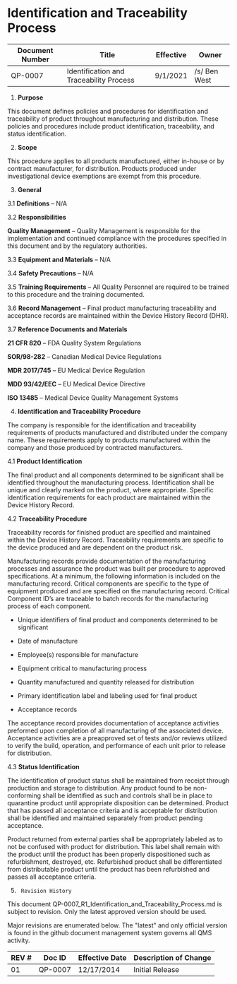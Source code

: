 # Identification and Traceability Process
Document Number|Title|Effective|Owner
---------------|-------------------------------------|----|-----
QP-0007|Identification and Traceability Process|9/1/2021|/s/ Ben West


1.  **Purpose**

This document defines policies and procedures for identification and
traceability of product throughout manufacturing and distribution.
These policies and procedures include product identification,
traceability, and status identification.

2.  **Scope**

This procedure applies to all products manufactured, either in-house
or by contract manufacturer, for distribution. Products produced under
investigational device exemptions are exempt from this procedure.

3.  **General**

3.1  **Definitions** – N/A

3.2  **Responsibilities**

**Quality Management** – Quality Management is responsible for the
implementation and continued compliance with the procedures specified
in this document and by the regulatory authorities.

3.3  **Equipment and Materials** – N/A

3.4  **Safety Precautions** – N/A

3.5  **Training Requirements** – All Quality Personnel are required to be
    trained to this procedure and the training documented.

3.6  **Record Management** – Final product manufacturing traceability and
    acceptance records are maintained within the Device History Record
    (DHR).

3.7  **Reference Documents and Materials**

**21 CFR 820** – FDA Quality System Regulations

**SOR/98-282** – Canadian Medical Device Regulations

**MDR 2017/745** – EU Medical Device Regulation

**MDD 93/42/EEC** – EU Medical Device Directive

**ISO 13485** – Medical Device Quality Management Systems

4.  **Identification and Traceability Procedure**

The company is responsible for the identification and traceability
requirements of products manufactured and distributed under the
company name. These requirements apply to products manufactured within
the company and those produced by contracted manufacturers.

4.1  **Product Identification**

The final product and all components determined to be significant
shall be identified throughout the manufacturing process.
Identification shall be unique and clearly marked on the product,
where appropriate. Specific identification requirements for each
product are maintained within the Device History Record.

4.2  **Traceability Procedure**

Traceability records for finished product are specified and maintained
within the Device History Record. Traceability requirements are
specific to the device produced and are dependent on the product risk.

Manufacturing records provide documentation of the manufacturing
processes and assurance the product was built per procedure to
approved specifications. At a minimum, the following information is
included on the manufacturing record. Critical components are specific
to the type of equipment produced and are specified on the
manufacturing record. Critical Component ID’s are traceable to batch
records for the manufacturing process of each component.

-   Unique identifiers of final product and components determined to be
    significant

-   Date of manufacture

-   Employee(s) responsible for manufacture

-   Equipment critical to manufacturing process

-   Quantity manufactured and quantity released for distribution

-   Primary identification label and labeling used for final product

-   Acceptance records

The acceptance record provides documentation of acceptance activities
preformed upon completion of all manufacturing of the associated
device. Acceptance activities are a preapproved set of tests and/or
reviews utilized to verify the build, operation, and performance of
each unit prior to release for distribution.

4.3  **Status Identification**

The identification of product status shall be maintained from receipt
through production and storage to distribution. Any product found to
be non-conforming shall be identified as such and controls shall be in
place to quarantine product until appropriate disposition can be
determined. Product that has passed all acceptance criteria and is
acceptable for distribution shall be identified and maintained
separately from product pending acceptance.

Product returned from external parties shall be appropriately labeled
as to not be confused with product for distribution. This label shall
remain with the product until the product has been properly
dispositioned such as refurbishment, destroyed, etc. Refurbished
product shall be differentiated from distributable product until the
product has been refurbished and passes all acceptance criteria.


5.      Revision History

This document  QP-0007_R1_Identification_and_Traceability_Process.md
is subject to revision. Only the latest approved version should be used.

Major revisions are enumerated below.
The "latest" and only official version is found in the github document management system governs all QMS activity.

REV #|Doc ID|Effective Date|Description of Change
-----|------|--------------|---------------------
01   | QP-0007|12/17/2014|Initial Release
